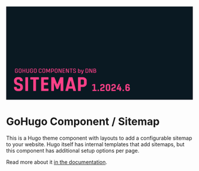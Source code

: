 ![](../../documentation/sitemap/header-card.png)

# GoHugo Component / Sitemap

This is a Hugo theme component with layouts to add a configurable sitemap to your website. Hugo itself has internal templates that add sitemaps, but this component has additional setup options per page.

Read more about it [in the documentation](https://kollitsch.dev/gohugo/sitemap/).
